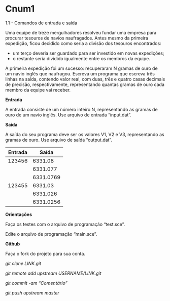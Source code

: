 # Cnum1
1.1 - Comandos de entrada e saída

Uma equipe de treze mergulhadores resolveu fundar uma empresa para procurar tesouros de navios naufragados. Antes mesmo da primeira expedição, ficou decidido como seria a divisão dos tesouros encontrados:

- um terço deveria ser guardado para ser investido em novas expedições;
- o restante seria dividido igualmente entre os membros da equipe.

A primeira expedição foi um sucesso: recuperaram N gramas de ouro de um navio inglês que naufragou. Escreva um programa que escreva três linhas na saída, contendo valor real, com duas, três e quatro casas decimais de precisão, respectivamente, representando quantas gramas de ouro cada membro da equipe vai receber.

**Entrada**

A entrada consiste de um número inteiro N, representando as gramas de ouro de um navio inglês. Use arquivo de entrada “input.dat”.

**Saída**

A saída do seu programa deve ser os valores V1, V2 e V3, representando as gramas de ouro. Use arquivo de saída “output.dat”.


| Entrada | Saída |
| --- | --- |
| 123456 | 6331.08 |
| | 6331.077 |
| | 6331.0769 |
| 123455 | 6331.03 |
| | 6331.026 |
| | 6331.0256 |

**Orientações**

Faça os testes com o arquivo de programação “test.sce”.

Edite o arquivo de programação “main.sce”.

**Github**

Faça o fork do projeto para sua conta.

*git clone LINK.git*

*git remote add upstream USERNAME/LINK.git*

*git commit -am “Comentário”*

*git push upstream master*
